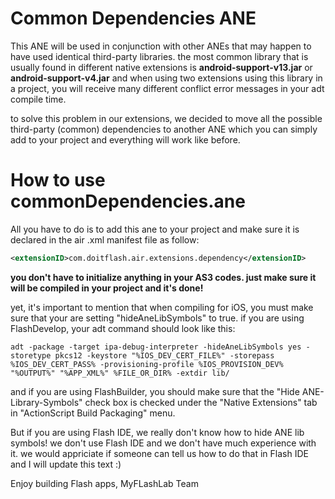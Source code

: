 # Common Dependencies ANE
This ANE will be used in conjunction with other ANEs that may happen to have used identical third-party libraries. the most common library that is usually found in different native extensions is **android-support-v13.jar** or **android-support-v4.jar** and when using two extensions using this library in a project, you will receive many different conflict error messages in your adt compile time.

to solve this problem in our extensions, we decided to move all the possible third-party (common) dependencies to another ANE which you can simply add to your project and everything will work like before.

# How to use commonDependencies.ane
All you have to do is to add this ane to your project and make sure it is declared in the air .xml manifest file as follow:

```xml
<extensionID>com.doitflash.air.extensions.dependency</extensionID>
```

**you don't have to initialize anything in your AS3 codes. just make sure it will be compiled in your project and it's done!**

yet, it's important to mention that when compiling for iOS, you must make sure that your are setting "hideAneLibSymbols" to true. if you are using FlashDevelop, your adt command should look like this:

```
adt -package -target ipa-debug-interpreter -hideAneLibSymbols yes -storetype pkcs12 -keystore "%IOS_DEV_CERT_FILE%" -storepass %IOS_DEV_CERT_PASS% -provisioning-profile %IOS_PROVISION_DEV% "%OUTPUT%" "%APP_XML%" %FILE_OR_DIR% -extdir lib/
```

and if you are using FlashBuilder, you should make sure that the "Hide ANE-Library-Symbols" check box is checked under the "Native Extensions" tab in "ActionScript Build Packaging" menu.

But if you are using Flash IDE, we really don't know how to hide ANE lib symbols! we don't use Flash IDE and we don't have much experience with it. we would appriciate if someone can tell us how to do that in Flash IDE and I will update this text :)

Enjoy building Flash apps,
MyFLashLab Team